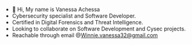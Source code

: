 - 👋 Hi, My name is Vanessa Achessa
-  Cybersecurity specialist and Software Developer.
- Certified in Digital Forensics and Threat Intelligence.
- Looking to collaborate on Software Development and Cysec projects.
- Reachable through email @Winnie.vanessa32@gmail.com


<!---
Vee-del/Vee-del is a ✨ special ✨ repository because its `README.md` (this file) appears on your GitHub profile.
You can click the Preview link to take a look at your changes.
--->
